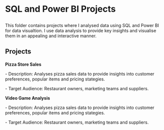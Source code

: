 # <p>SQL and Power BI Projects</p>
<p> This folder contains projects where I analysed data using SQL and Power BI for data visualtion. I use data analysis to provide key insights and visualise them in an appealing and interactive manner.</p>

## <p> Projects </p>
**<p> Pizza Store Sales** </p>
<p> - Description: Analyses pizza sales data to provide insights into customer preferences, popular items and pricing stategies.</p>
<p> - Target Audience: Restaurant owners, marketing teams and suppliers.</p>

**<p> Video Game Analysis** </p>
<p> - Description: Analyses pizza sales data to provide insights into customer preferences, popular items and pricing stategies.</p>
<p> - Target Audience: Restaurant owners, marketing teams and suppliers.</p>
